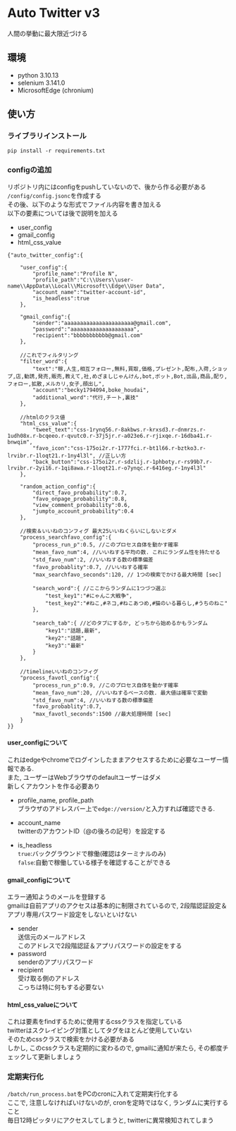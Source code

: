 # Auto Twitter v3

人間の挙動に最大限近づける

## 環境
- python 3.10.13
- selenium 3.141.0
- MicrosoftEdge (chronium)

## 使い方
### ライブラリインストール
~~~
pip install -r requirements.txt
~~~

### configの追加
リポジトリ内にはconfigをpushしていないので、後から作る必要がある  
`/config/config.jsonc`を作成する  
その後、以下のような形式でファイル内容を書き加える  
以下の要素については後で説明を加える
- user_config
- gmail_config
- html_css_value

~~~jsonc
{"auto_twitter_config":{

    "user_config":{
        "profile_name":"Profile N",
        "profile_path":"C:\\Users\\user-name\\AppData\\Local\\Microsoft\\Edge\\User Data",
        "account_name":"twitter-account-id",
        "is_headless":true
    },

    "gmail_config":{
        "sender":"aaaaaaaaaaaaaaaaaaaaaa@gmail.com",
        "password":"aaaaaaaaaaaaaaaaaaaa",
        "recipient":"bbbbbbbbbbb@gmail.com"
    },

    //これでフィルタリング
    "filter_word":{ 
        "text":"稼,人生,相互フォロー,無料,買取,価格,プレゼント,配布,入荷,ショップ,店,勧誘,発売,販売,教えて,社,めざましじゃんけん,bot,ボット,Bot,出品,商品,配り,フォロー,拡散,メルカリ,女子,顔出し",
        "account":"becky1794094,boke_houdai",
        "additional_word":"代行,チート,裏技"
    },

    //htmlのクラス値
    "html_css_value":{
        "tweet_text":"css-1rynq56.r-8akbws.r-krxsd3.r-dnmrzs.r-1udh08x.r-bcqeeo.r-qvutc0.r-37j5jr.r-a023e6.r-rjixqe.r-16dba41.r-bnwqim",
        "favo_icon":"css-175oi2r.r-1777fci.r-bt1l66.r-bztko3.r-lrvibr.r-1loqt21.r-1ny4l3l", //正しい方
        "back_button":"css-175oi2r.r-sdzlij.r-1phboty.r-rs99b7.r-lrvibr.r-2yi16.r-1qi8awa.r-1loqt21.r-o7ynqc.r-6416eg.r-1ny4l3l"
    },

    "random_action_config":{
        "direct_favo_probability":0.7,
        "favo_onpage_probability":0.8,
        "view_comment_probability":0.6,
        "jumpto_account_probability":0.4
    },

    //検索＆いいねのコンフィグ 最大25いいねくらいにしないとダメ
    "process_searchfavo_config":{
        "process_run_p":0.5, //このプロセス自体を動かす確率
        "mean_favo_num":4, //いいねする平均の数. これにランダム性を持たせる
        "std_favo_num":2, //いいねする数の標準偏差
        "favo_probablity":0.7, //いいねする確率
        "max_searchfavo_seconds":120, // 1つの検索でかける最大時間 [sec]

        "search_word":{ //ここからランダムに1つづつ選ぶ
            "test_key1":"#にゃんこ大戦争",
            "test_key2":"#ねこ,#ネコ,#ねこあつめ,#猫のいる暮らし,#うちのねこ"
        },

        "search_tab":{ //どのタブにするか, どっちから始めるかもランダム
            "key1":"話題,最新",
            "key2":"話題",
            "key3":"最新"
        }
    },

    //timelineいいねのコンフィグ
    "process_favotl_config":{
        "process_run_p":0.9, //このプロセス自体を動かす確率
        "mean_favo_num":20, //いいねするベースの数. 最大値は確率で変動
        "std_favo_num":4, //いいねする数の標準偏差
        "favo_probablity":0.7,
        "max_favotl_seconds":1500 //最大処理時間 [sec]
    }
}}
~~~

#### user_configについて
これはedgeやchromeでログインしたままアクセスするために必要なユーザー情報である.  
また, ユーザーはWebブラウザのdefaultユーザーはダメ  
新しくアカウントを作る必要あり
- profile_name, profile_path  
  ブラウザのアドレスバー上で`edge://version/`と入力すれば確認できる.  

- account_name  
  twitterのアカウントID（@の後ろの記号）を設定する  

- is_headless  
  `true`:バックグラウンドで稼働(確認はターミナルのみ)  
  `false`:自動で稼働している様子を確認することができる

#### gmail_configについて
エラー通知ようのメールを登録する  
gmailは自前アプリのアクセスは基本的に制限されているので, 2段階認証設定＆アプリ専用パスワード設定をしないといけない
- sender  
  送信元のメールアドレス  
  このアドレスで2段階認証＆アプリパスワードの設定をする
- password  
  senderのアプリパスワード
- recipient  
  受け取る側のアドレス  
  こっちは特に何もする必要ない

#### html_css_valueについて
これは要素をfindするために使用するcssクラスを指定している  
twitterはスクレイピング対策としてタグをほとんど使用していない  
そのためcssクラスで検索をかける必要がある  
しかし, このcssクラスも定期的に変わるので, gmailに通知が来たら, その都度チェックして更新しましょう

### 定期実行化
`/batch/run_process.bat`をPCのcronに入れて定期実行化する  
ここで, 注意しなければいけないのが, cronを定時ではなく, ランダムに実行すること  
毎日12時ピッタリにアクセスしてしまうと, twitterに異常検知されてしまう
